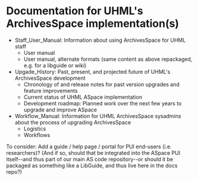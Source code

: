# Documentation for UHML's ArchivesSpace implementation(s)

- Staff_User_Manual: Information about using ArchivesSpace for UHML staff
  - User manual
  - User manual, alternate formats (same content as above repackaged, e.g. for a libguide or wiki)
- Upgade_History: Past, present, and projected future of UHML's ArchivesSpace development
  - Chronology of and release notes for past version upgrades and feature improvements
  - Current status of UHML ASpace implementation
  - Development roadmap: Planned work over the next few years to upgrade and improve ASpace
- Workflow_Manual: Information for UHML ArchivesSpace sysadmins about the process of upgrading ArchivesSpace
  - Logistics
  - Workflows  

To consider: Add a guide / help page / portal for PUI end-users (i.e. researchers)?  (And if so, should that be integrated into the ASpace PUI itself--and thus part of our main AS code repository--or should it be packaged as something like a LibGuide, and thus live here in the docs repo?)
